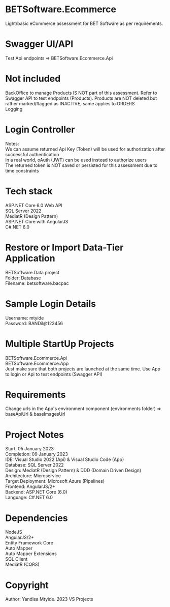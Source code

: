 # BETSoftware.Ecommerce
Light/basic eCommerce assessment for BET Software as per requirements.
# Swagger UI/API
Test Api endpoints => BETSoftware.Ecommerce.Api
# Not included
BackOffice to manage Products IS NOT part of this assessment. Refer to Swagger API to test endpoints (Products). Products are NOT deleted but rather marked/flagged as INACTIVE, same applies to ORDERS  
Logging
# Login Controller
Notes:  
We can assume returned Api Key (Token) will be used for authorization after successful authentication  
In a real world, oAuth (JWT) can be used instead to authorize users  
The returned token is NOT saved or persisted for this assessment due to time constraints  
# Tech stack
ASP.NET Core 6.0 Web API  
SQL Server 2022  
MediatR (Design Pattern)  
ASP.NET Core with AngularJS  
C#.NET 6.0  
# Restore or Import Data-Tier Application
BETSoftware.Data project  
Folder: Database  
Filename: betsoftware.bacpac  
# Sample Login Details
Username: mtyide  
Password: BANDil@123456
# Multiple StartUp Projects
BETSoftware.Ecommerce.Api  
BETSoftware.Ecommerce.App  
Just make sure that both projects are launched at the same time. Use App to login or Api to test endpoints (Swagger API)  
# Requirements
Change urls in the App's environment component (environments folder) => baseApiUrl & baseImagesUrl
# Project Notes
Start: 05 January 2023  
Completion: 09 January 2023  
IDE: Visual Studio 2022 (Api) & Visual Studio Code (App)  
Database: SQL Server 2022  
Design: MediatR (Design Pattern) & DDD (Domain Driven Design)  
Architecture: Microservice  
Target Deployment: Microsoft Azure (Pipelines)  
Frontend: AngularJS/2+  
Backend: ASP.NET Core (6.0)  
Language: C#.NET 6.0
# Dependencies
NodeJS  
AngularJS/2+  
Entity Framework Core  
Auto Mapper  
Auto Mapper Extensions  
SQL Client  
MediatR (CQRS)
# Copyright
Author: Yandisa Mtyide. 2023 VS Projects
